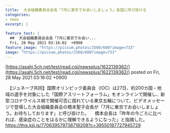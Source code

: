 ```yaml
---
title:  大会組織委員会会長「7月に東京でお会いしましょう」各国に呼び掛ける  
categories:
- news
excerpt: |
  
feature_text: |
  ##  大会組織委員会会長「7月に東京でお会い...
  Fri, 28 May 2021 03:16:02  +0900
feature_image: "https://picsum.photos/2560/600?image=733"
image: "https://picsum.photos/2560/600?image=733"
---
```


[https://asahi.5ch.net/test/read.cgi/newsplus/1622139362/](https://asahi.5ch.net/test/read.cgi/newsplus/1622139362/)
posted on Fri, 28 May 2021 03:16:02  +0900

<!--more-->

　【ジュネーブ共同】国際オリンピック委員会（IOC）は27日、約200カ国・地域の選手を対象にした「国際アスリートフォーラム」をオンラインで開催し、新型コロナウイルス禍で開催可否に揺れている東京五輪について、ビデオメッセージで登場した大会組織委員会の橋本聖子会長が「7月に東京でお会いしましょう。お待ちしております」と呼び掛けた。 　橋本会長は「昨年の今ごろに比べれば、感染症のことをはるかに理解できるようになった」と指摘した。 https://this.kiji.is/770639579738718208?c=39550187727945729
